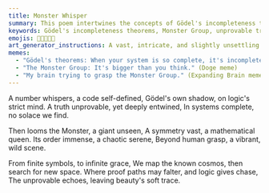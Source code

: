 ```yaml
---
title: Monster Whisper
summary: This poem intertwines the concepts of Gödel's incompleteness theorems and the Monster Group. It speaks of "unprovable truths" inherent in self-defined systems and the vast, complex symmetry of the Monster Group, which lies "beyond human grasp." The poem suggests that even as we map the cosmos with finite symbols, we encounter unprovable echoes and beauty where logic may falter.
keywords: Gödel's incompleteness theorems, Monster Group, unprovable truths, self-defined systems, symmetry, human grasp, cosmos, symbols, logic, beauty, echoes
emojis: 📜🌌🔢✨🤔
art_generator_instructions: A vast, intricate, and slightly unsettling geometric pattern representing the Monster Group, with subtle, glowing lines of Gödel's theorems woven into its structure. The pattern should appear to extend beyond the frame, hinting at its immense scale. In the foreground, a human figure (perhaps a mathematician or philosopher) is observing, with a look of awe and slight bewilderment. The overall feeling should be one of profound mystery, intellectual challenge, and the sublime beauty of complex mathematical structures.
memes:
  - "Gödel's theorems: When your system is so complete, it's incomplete." (Confused math lady meme)
  - "The Monster Group: It's bigger than you think." (Doge meme)
  - "My brain trying to grasp the Monster Group." (Expanding Brain meme, but with a slightly overwhelmed expression)
---
```

A number whispers, a code self-defined,
Gödel's own shadow, on logic's strict mind.
A truth unprovable, yet deeply entwined,
In systems complete, no solace we find.

Then looms the Monster, a giant unseen,
A symmetry vast, a mathematical queen.
Its order immense, a chaotic serene,
Beyond human grasp, a vibrant, wild scene.

From finite symbols, to infinite grace,
We map the known cosmos, then search for new space.
Where proof paths may falter, and logic gives chase,
The unprovable echoes, leaving beauty's soft trace.